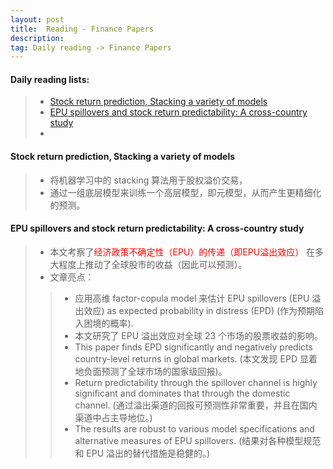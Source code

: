 ```yaml
---
layout: post 
title:  Reading - Finance Papers
description:    
tag: Daily reading -> Finance Papers
---
```

#### Daily reading lists:
> * [Stock return prediction, Stacking a variety of models](https://doi.org/10.1016/j.jempfin.2022.04.001)
> * [EPU spillovers and stock return predictability: A cross-country study](https://doi.org/10.1016/j.intfin.2022.101556)
> * 

#### Stock return prediction, Stacking a variety of models

> * 将机器学习中的 stacking 算法用于股权溢价交易，
> * 通过一组底层模型来训练一个高层模型，即元模型，从而产生更精细化的预测。
>
>

#### EPU spillovers and stock return predictability: A cross-country study

> * 本文考察了<font color=red>经济政策不确定性（EPU）的传递（即EPU溢出效应）</font>
在多大程度上推动了全球股市的收益（因此可以预测）。
> * 文章亮点：
>> * 应用高维 factor-copula model 来估计 EPU spillovers (EPU 溢出效应)
as expected probability in distress (EPD) (作为预期陷入困境的概率).
>> * 本文研究了 EPU 溢出效应对全球 23 个市场的股票收益的影响。
>> * This paper finds EPD significantly and negatively predicts
country-level returns in global markets. 
(本文发现 EPD 显着地负面预测了全球市场的国家级回报)。
>> * Return predictability through the spillover channel is highly 
significant and dominates that through the domestic channel.
(通过溢出渠道的回报可预测性非常重要，并且在国内渠道中占主导地位。)
>> * The results are robust to various model specifications and 
alternative measures of EPU spillovers.
(结果对各种模型规范和 EPU 溢出的替代措施是稳健的。)


